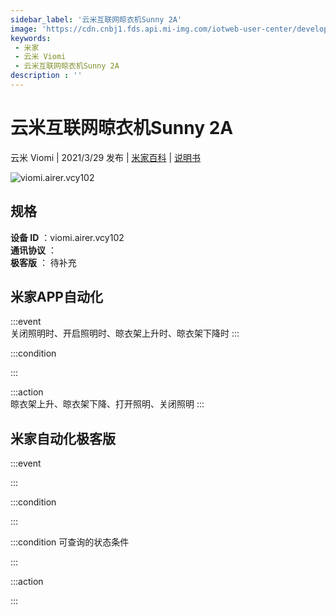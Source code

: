 ```yaml
---
sidebar_label: '云米互联网晾衣机Sunny 2A'
image: 'https://cdn.cnbj1.fds.api.mi-img.com/iotweb-user-center/developer_1679047904046RqF8rvbM.png?GalaxyAccessKeyId=AKVGLQWBOVIRQ3XLEW&Expires=9223372036854775807&Signature=oZtghwmS/KQ8RCzwY3ljPk7oiKk='
keywords: 
 - 米家
 - 云米 Viomi
 - 云米互联网晾衣机Sunny 2A
description : ''
---
```

# 云米互联网晾衣机Sunny 2A

云米 Viomi | 2021/3/29 发布 | [米家百科](https://home.mi.com/webapp/content/baike/product/index.html?model=viomi.airer.vcy102) | [说明书](https://home.mi.com/views/introduction.html?model=viomi.airer.vcy102&region=cn)

![viomi.airer.vcy102](https://cdn.cnbj1.fds.api.mi-img.com/iotweb-user-center/developer_1679047904046RqF8rvbM.png?GalaxyAccessKeyId=AKVGLQWBOVIRQ3XLEW&Expires=9223372036854775807&Signature=oZtghwmS/KQ8RCzwY3ljPk7oiKk=)

## 规格  
> 
**设备 ID** ：viomi.airer.vcy102  
**通讯协议** ：  
**极客版**  ： 待补充 


## 米家APP自动化  

:::event  
关闭照明时、开启照明时、晾衣架上升时、晾衣架下降时
:::

:::condition  

:::

:::action   
晾衣架上升、晾衣架下降、打开照明、关闭照明
:::

## 米家自动化极客版  

:::event  

:::

:::condition  

:::

:::condition 可查询的状态条件  

:::

:::action  

:::

        
